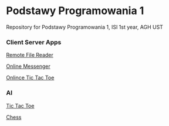 # Podstawy Programowania 1
Repository for Podstawy Programowania 1,
ISI 1st year, AGH UST 

### Client Server Apps
[Remote File Reader](https://github.com/fgieracki/podstawy_programowania1/tree/main/client-server%20C%20codes/online-file-reader)

[Online Messenger](https://github.com/fgieracki/podstawy_programowania1/tree/main/client-server%20C%20codes/online-messenger)

[Onlince Tic Tac Toe](https://github.com/fgieracki/podstawy_programowania1/tree/main/client-server%20C%20codes/online-tictactoe)

### AI
[Tic Tac Toe](tictactoe.c)

[Chess](chess.c)
